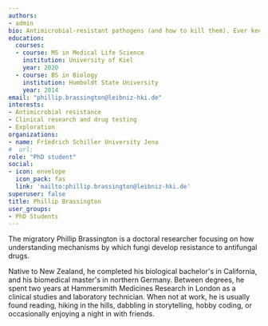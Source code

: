 ```yaml
---
authors:
- admin
bio: Antimicrobial-resistant pathogens (and how to kill them). Ever keen to explore the roads less traveled.
education:
  courses:
  - course: MS in Medical Life Science
    institution: University of Kiel
    year: 2020
  - course: BS in Biology
    institution: Humboldt State University
    year: 2014
email: "phillip.brassington@leibniz-hki.de"
interests:
- Antimicrobial resistance
- Clinical research and drug testing
- Exploration
organizations:
- name: Friedrich Schiller University Jena
#  url: 
role: "PhD student"
social:
- icon: envelope
  icon_pack: fas
  link: 'mailto:phillip.brassington@leibniz-hki.de'
superuser: false
title: Phillip Brassington
user_groups:
- PhD Students
---
```


The migratory Phillip Brassington is a doctoral researcher focusing on how understanding mechanisms by which fungi develop resistance to antifungal drugs. 

Native to New Zealand, he completed his biological bachelor's in California, and his biomedical master's in northern Germany. Between degrees, he spent two years at Hammersmith Medicines Research in London as a clinical studies and laboratory technician. When not at work, he is usually found reading, hiking in the hills, dabbling in storytelling, hobby coding, or occasionally enjoying a night in with friends.